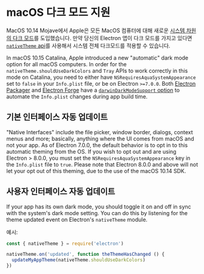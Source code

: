 # macOS 다크 모드 지원

MacOS 10.14 Mojave에서 Apple은 모든 MacOS 컴퓨터에 대해 새로운 [시스템 차원의 다크 모드](https://developer.apple.com/design/human-interface-guidelines/macos/visual-design/dark-mode/)를 도입했습니다. 만약 당신의 Electron 앱이 다크 모드를 가지고 있다면 [`nativeTheme` api](../api/native-theme.md)를 사용해서 시스템 전체 다크모드를 적용할 수 있습니다.

In macOS 10.15 Catalina, Apple introduced a new "automatic" dark mode option for all macOS computers. In order for the `nativeTheme.shouldUseDarkColors` and `Tray` APIs to work correctly in this mode on Catalina, you need to either have `NSRequiresAquaSystemAppearance` set to `false` in your `Info.plist` file, or be on Electron `>=7.0.0`. Both [Electron Packager](https://github.com/electron/electron-packager) and [Electron Forge](https://www.electronforge.io/) have a [`darwinDarkModeSupport` option](https://electron.github.io/electron-packager/master/interfaces/electronpackager.options.html#darwindarkmodesupport) to automate the `Info.plist` changes during app build time.

## 기본 인터페이스 자동 업데이트

"Native Interfaces" include the file picker, window border, dialogs, context menus and more; basically, anything where the UI comes from macOS and not your app. As of Electron 7.0.0, the default behavior is to opt in to this automatic theming from the OS. If you wish to opt out and are using Electron &gt; 8.0.0, you must set the `NSRequiresAquaSystemAppearance` key in the `Info.plist` file to `true`. Please note that Electron 8.0.0 and above will not let your opt out of this theming, due to the use of the macOS 10.14 SDK.

## 사용자 인터페이스 자동 업데이트

If your app has its own dark mode, you should toggle it on and off in sync with the system's dark mode setting. You can do this by listening for the theme updated event on Electron's `nativeTheme` module.

예시:

```javascript
const { nativeTheme } = require('electron')

nativeTheme.on('updated', function theThemeHasChanged () {
  updateMyAppTheme(nativeTheme.shouldUseDarkColors)
})
```